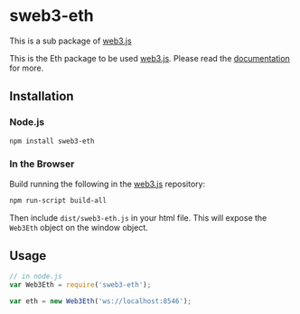 # sweb3-eth

This is a sub package of [web3.js][repo]

This is the Eth package to be used [web3.js][repo].
Please read the [documentation][docs] for more.

## Installation

### Node.js

```bash
npm install sweb3-eth
```

### In the Browser

Build running the following in the [web3.js][repo] repository:

```bash
npm run-script build-all
```

Then include `dist/sweb3-eth.js` in your html file.
This will expose the `Web3Eth` object on the window object.


## Usage

```js
// in node.js
var Web3Eth = require('sweb3-eth');

var eth = new Web3Eth('ws://localhost:8546');
```


[docs]: http://web3js.readthedocs.io/en/1.0/
[repo]: https://github.com/ijustgoon/sweb3


